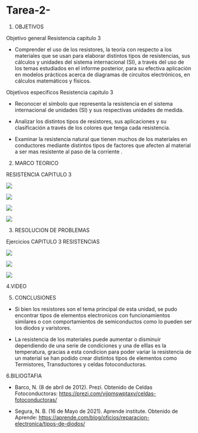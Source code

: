 # Tarea-2-

1. OBJETIVOS

Objetivo general  Resistencia capitulo 3

- Comprender el uso de los resistores, la teoría con respecto a los materiales que se usan para elaborar distintos tipos de resistencias, sus cálculos y unidades del sistema internacional (SI), a través del uso de los temas estudiados en el informe posterior, para su efectiva aplicación en modelos prácticos acerca de diagramas de circuitos electrónicos, en cálculos matemáticos y físicos.

Objetivos especificos Resistencia capitulo 3

- Reconocer el símbolo que representa la resistencia en el sistema internacional de unidades (SI) y sus respectivas unidades de medida.

- Analizar los distintos tipos de resistores, sus aplicaciones y su clasificación a través de los colores que tenga cada resistencia.

- Examinar la resistencia natural que tienen muchos de los materiales en conductores mediante distintos tipos de factores que afecten al material a ser mas resistente al paso de la corriente .


2. MARCO TEORICO

RESISTENCIA CAPITULO 3

![](https://user-images.githubusercontent.com/84397282/120918373-cbf36300-c679-11eb-99bb-003f792da64e.jpg)

![](https://user-images.githubusercontent.com/84397282/120918374-cc8bf980-c679-11eb-8ce6-1a968087dc8d.jpg)

![](https://user-images.githubusercontent.com/84397282/120918377-cc8bf980-c679-11eb-87a9-8ceec75b53c5.jpg)

![](https://user-images.githubusercontent.com/84397282/120918378-cc8bf980-c679-11eb-9594-a5ab66b1b8f1.jpg)










3. RESOLUCION DE PROBLEMAS

Ejercicios CAPITULO 3 RESISTENCIAS 

![](https://user-images.githubusercontent.com/84397282/120944545-b7a37a80-c6fa-11eb-8423-2421df2ba299.jpg)

![](https://user-images.githubusercontent.com/84397282/120944546-b83c1100-c6fa-11eb-8634-011fa3e05456.jpg)

![](https://user-images.githubusercontent.com/84397282/120944547-b8d4a780-c6fa-11eb-8e56-fb57ad8e1c3e.jpg)


4.VIDEO






5. CONCLUSIONES

- Si bien los resistores son el tema principal de esta unidad, se pudo encontrar tipos de elementos electronicos con funcionamientos similares o con comportamientos de semiconductos como lo pueden ser  los diodos y varistores.

- La resistencia de los materiales puede aumentar o disminuir dependiendo de una serie de condiciones y una de elllas es la temperatura, gracias a esta condicion para poder variar la resistencia de un material se han podido crear distintos tipos de elementos como Termistores, Transductores y celdas fotoconductoras.



6.BILIOGTAFIA

- Barco, N. (8 de abril de 2012). Prezi. Obtenido de Celdas Fotoconductoras: https://prezi.com/vjjpmswptaxv/celdas-fotoconductoras/

- Segura, N. B. (16 de Mayo de 2021). Aprende institute. Obtenido de Aprende: https://aprende.com/blog/oficios/reparacion-electronica/tipos-de-diodos/
